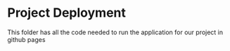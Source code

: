 # Project Deployment

This folder has all the code needed to run the application for our project in github pages
